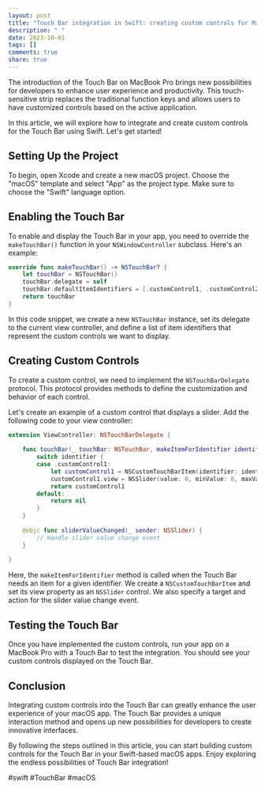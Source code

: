 ```yaml
---
layout: post
title: "Touch Bar integration in Swift: creating custom controls for MacBook Pro"
description: " "
date: 2023-10-01
tags: []
comments: true
share: true
---
```


The introduction of the Touch Bar on MacBook Pro brings new possibilities for developers to enhance user experience and productivity. This touch-sensitive strip replaces the traditional function keys and allows users to have customized controls based on the active application.

In this article, we will explore how to integrate and create custom controls for the Touch Bar using Swift. Let's get started!

## Setting Up the Project

To begin, open Xcode and create a new macOS project. Choose the "macOS" template and select "App" as the project type. Make sure to choose the "Swift" language option.

## Enabling the Touch Bar

To enable and display the Touch Bar in your app, you need to override the `makeTouchBar()` function in your `NSWindowController` subclass. Here's an example:

```swift
override func makeTouchBar() -> NSTouchBar? {
    let touchBar = NSTouchBar()
    touchBar.delegate = self
    touchBar.defaultItemIdentifiers = [.customControl1, .customControl2]
    return touchBar
}
```

In this code snippet, we create a new `NSTouchBar` instance, set its delegate to the current view controller, and define a list of item identifiers that represent the custom controls we want to display.

## Creating Custom Controls

To create a custom control, we need to implement the `NSTouchBarDelegate` protocol. This protocol provides methods to define the customization and behavior of each control.

Let's create an example of a custom control that displays a slider. Add the following code to your view controller:

```swift
extension ViewController: NSTouchBarDelegate {
    
    func touchBar(_ touchBar: NSTouchBar, makeItemForIdentifier identifier: NSTouchBarItem.Identifier) -> NSTouchBarItem? {
        switch identifier {
        case .customControl1:
            let customControl1 = NSCustomTouchBarItem(identifier: identifier)
            customControl1.view = NSSlider(value: 0, minValue: 0, maxValue: 100, target: self, action: #selector(sliderValueChanged(_:)))
            return customControl1
        default:
            return nil
        }
    }
    
    @objc func sliderValueChanged(_ sender: NSSlider) {
        // Handle slider value change event
    }
    
}
```

Here, the `makeItemForIdentifier` method is called when the Touch Bar needs an item for a given identifier. We create a `NSCustomTouchBarItem` and set its view property as an `NSSlider` control. We also specify a target and action for the slider value change event.

## Testing the Touch Bar

Once you have implemented the custom controls, run your app on a MacBook Pro with a Touch Bar to test the integration. You should see your custom controls displayed on the Touch Bar.

## Conclusion

Integrating custom controls into the Touch Bar can greatly enhance the user experience of your macOS app. The Touch Bar provides a unique interaction method and opens up new possibilities for developers to create innovative interfaces.

By following the steps outlined in this article, you can start building custom controls for the Touch Bar in your Swift-based macOS apps. Enjoy exploring the endless possibilities of Touch Bar integration!

#swift #TouchBar #macOS